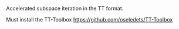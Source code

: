 Accelerated subspace iteration in the TT format. 

Must install the TT-Toolbox https://github.com/oseledets/TT-Toolbox
